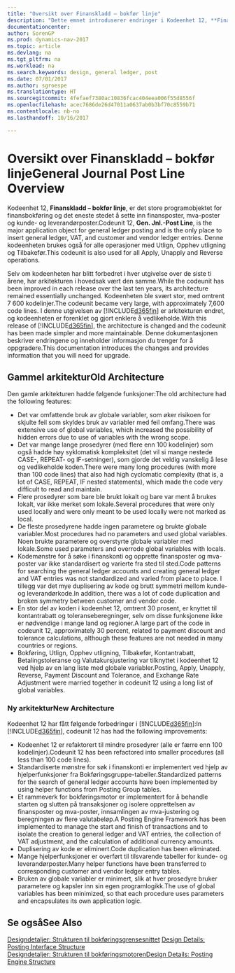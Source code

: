 ```yaml
---
title: "Oversikt over Finanskladd – bokfør linje"
description: "Dette emnet introduserer endringer i Kodeenhet 12, **Finanskladd - bokfør linje**, som er det store programobjektet for finansbokføring og det eneste stedet å sette inn finansposter, mva-poster og kunde- og leverandørposter."
documentationcenter: 
author: SorenGP
ms.prod: dynamics-nav-2017
ms.topic: article
ms.devlang: na
ms.tgt_pltfrm: na
ms.workload: na
ms.search.keywords: design, general ledger, post
ms.date: 07/01/2017
ms.author: sgroespe
ms.translationtype: HT
ms.sourcegitcommit: 4fefaef7380ac10836fcac404eea006f55d8556f
ms.openlocfilehash: acec7686de26d47011a0637ab0b3bf70c8559b71
ms.contentlocale: nb-no
ms.lasthandoff: 10/16/2017

---
```

# <a name="general-journal-post-line-overview"></a><span data-ttu-id="d753c-103">Oversikt over Finanskladd – bokfør linje</span><span class="sxs-lookup"><span data-stu-id="d753c-103">General Journal Post Line Overview</span></span>
<span data-ttu-id="d753c-104">Kodeenhet 12, **Finanskladd – bokfør linje**, er det store programobjektet for finansbokføring og det eneste stedet å sette inn finansposter, mva-poster og kunde- og leverandørposter.</span><span class="sxs-lookup"><span data-stu-id="d753c-104">Codeunit 12, **Gen. Jnl.-Post Line**, is the major application object for general ledger posting and is the only place to insert general ledger, VAT, and customer and vendor ledger entries.</span></span> <span data-ttu-id="d753c-105">Denne kodeenheten brukes også for alle operasjoner med Utlign, Opphev utligning og Tilbakefør.</span><span class="sxs-lookup"><span data-stu-id="d753c-105">This codeunit is also used for all Apply, Unapply and Reverse operations.</span></span>  
  
<span data-ttu-id="d753c-106">Selv om kodeenheten har blitt forbedret i hver utgivelse over de siste ti årene, har arkitekturen i hovedsak vært den samme.</span><span class="sxs-lookup"><span data-stu-id="d753c-106">While the codeunit has been improved in each release over the last ten years, its architecture remained essentially unchanged.</span></span> <span data-ttu-id="d753c-107">Kodeenheten ble svært stor, med omtrent 7 600 kodelinjer.</span><span class="sxs-lookup"><span data-stu-id="d753c-107">The codeunit became very large, with approximately 7,600 code lines.</span></span> <span data-ttu-id="d753c-108">I denne utgivelsen av [!INCLUDE[d365fin](includes/d365fin_md.md)] er arkitekturen endret, og kodeenheten er forenklet og gjort enklere å vedlikeholde.</span><span class="sxs-lookup"><span data-stu-id="d753c-108">With this release of [!INCLUDE[d365fin](includes/d365fin_md.md)], the architecture is changed and the codeunit has been made simpler and more maintainable.</span></span> <span data-ttu-id="d753c-109">Denne dokumentasjonen beskriver endringene og inneholder informasjon du trenger for å oppgradere.</span><span class="sxs-lookup"><span data-stu-id="d753c-109">This documentation introduces the changes and provides information that you will need for upgrade.</span></span>  
  
## <a name="old-architecture"></a><span data-ttu-id="d753c-110">Gammel arkitektur</span><span class="sxs-lookup"><span data-stu-id="d753c-110">Old Architecture</span></span>  
<span data-ttu-id="d753c-111">Den gamle arkitekturen hadde følgende funksjoner:</span><span class="sxs-lookup"><span data-stu-id="d753c-111">The old architecture had the following features:</span></span>  
  
* <span data-ttu-id="d753c-112">Det var omfattende bruk av globale variabler, som øker risikoen for skjulte feil som skyldes bruk av variabler med feil omfang.</span><span class="sxs-lookup"><span data-stu-id="d753c-112">There was extensive use of global variables, which increased the possibility of hidden errors due to use of variables with the wrong scope.</span></span>  
* <span data-ttu-id="d753c-113">Det var mange lange prosedyrer (med flere enn 100 kodelinjer) som også hadde høy syklomatisk kompleksitet (det vil si mange nestede CASE-, REPEAT- og IF-setninger), som gjorde det veldig vanskelig å lese og vedlikeholde koden.</span><span class="sxs-lookup"><span data-stu-id="d753c-113">There were many long procedures (with more than 100 code lines) that also had high cyclomatic complexity (that is, a lot of CASE, REPEAT, IF nested statements), which made the code very difficult to read and maintain.</span></span>  
* <span data-ttu-id="d753c-114">Flere prosedyrer som bare ble brukt lokalt og bare var ment å brukes lokalt, var ikke merket som lokale.</span><span class="sxs-lookup"><span data-stu-id="d753c-114">Several procedures that were only used locally and were only meant to be used locally were not marked as local.</span></span>  
* <span data-ttu-id="d753c-115">De fleste prosedyrene hadde ingen parametere og brukte globale variabler.</span><span class="sxs-lookup"><span data-stu-id="d753c-115">Most procedures had no parameters and used global variables.</span></span> <span data-ttu-id="d753c-116">Noen brukte parametere og overstyrte globale variabler med lokale.</span><span class="sxs-lookup"><span data-stu-id="d753c-116">Some used parameters and overrode global variables with locals.</span></span>  
* <span data-ttu-id="d753c-117">Kodemønstre for å søke i finanskonti og opprette finansposter og mva-poster var ikke standardisert og varierte fra sted til sted.</span><span class="sxs-lookup"><span data-stu-id="d753c-117">Code patterns for searching the general ledger accounts and creating general ledger and VAT entries was not standardized and varied from place to place.</span></span> <span data-ttu-id="d753c-118">I tillegg var det mye duplisering av kode og brutt symmetri mellom kunde- og leverandørkode.</span><span class="sxs-lookup"><span data-stu-id="d753c-118">In addition, there was a lot of code duplication and broken symmetry between customer and vendor code.</span></span>  
* <span data-ttu-id="d753c-119">En stor del av koden i kodeenhet 12, omtrent 30 prosent, er knyttet til kontantrabatt og toleranseberegninger, selv om disse funksjonene ikke er nødvendige i mange land og regioner.</span><span class="sxs-lookup"><span data-stu-id="d753c-119">A large part of the code in codeunit 12, approximately 30 percent, related to payment discount and tolerance calculations, although these features are not needed in many countries or regions.</span></span>  
* <span data-ttu-id="d753c-120">Bokføring, Utlign, Opphev utligning, Tilbakefør, Kontantrabatt, Betalingstoleranse og Valutakursjustering var tilknyttet i kodeenhet 12 ved hjelp av en lang liste med globale variabler.</span><span class="sxs-lookup"><span data-stu-id="d753c-120">Posting, Apply, Unapply, Reverse, Payment Discount and Tolerance, and Exchange Rate Adjustment were married together in codeunit 12 using a long list of global variables.</span></span>  
  
### <a name="new-architecture"></a><span data-ttu-id="d753c-121">Ny arkitektur</span><span class="sxs-lookup"><span data-stu-id="d753c-121">New Architecture</span></span>  
<span data-ttu-id="d753c-122">Kodeenhet 12 har fått følgende forbedringer i [!INCLUDE[d365fin](includes/d365fin_md.md)]:</span><span class="sxs-lookup"><span data-stu-id="d753c-122">In [!INCLUDE[d365fin](includes/d365fin_md.md)], codeunit 12 has had the following improvements:</span></span>  
  
* <span data-ttu-id="d753c-123">Kodeenhet 12 er refaktorert til mindre prosedyrer (alle er færre enn 100 kodelinjer).</span><span class="sxs-lookup"><span data-stu-id="d753c-123">Codeunit 12 has been refactored into smaller procedures (all less than 100 code lines).</span></span>  
* <span data-ttu-id="d753c-124">Standardiserte mønstre for søk i finanskonti er implementert ved hjelp av hjelperfunksjoner fra Bokføringsgruppe-tabeller.</span><span class="sxs-lookup"><span data-stu-id="d753c-124">Standardized patterns for the search of general ledger accounts have been implemented by using helper functions from Posting Group tables.</span></span>  
* <span data-ttu-id="d753c-125">Et rammeverk for bokføringsmotor er implementert for å behandle starten og slutten på transaksjoner og isolere opprettelsen av finansposter og mva-poster, innsamlingen av mva-justering og beregningen av flere valutabeløp.</span><span class="sxs-lookup"><span data-stu-id="d753c-125">A Posting Engine Framework has been implemented to manage the start and finish of transactions and to isolate the creation to general ledger and VAT entries, the collection of VAT adjustment, and the calculation of additional currency amounts.</span></span>  
* <span data-ttu-id="d753c-126">Duplisering av kode er eliminert.</span><span class="sxs-lookup"><span data-stu-id="d753c-126">Code duplication has been eliminated.</span></span>  
* <span data-ttu-id="d753c-127">Mange hjelperfunksjoner er overført til tilsvarende tabeller for kunde- og leverandørposter.</span><span class="sxs-lookup"><span data-stu-id="d753c-127">Many helper functions have been transferred to corresponding customer and vendor ledger entry tables.</span></span>  
* <span data-ttu-id="d753c-128">Bruken av globale variabler er minimert, slik at hver prosedyre bruker parametere og kapsler inn sin egen programlogikk.</span><span class="sxs-lookup"><span data-stu-id="d753c-128">The use of global variables has been minimized, so that each procedure uses parameters and encapsulates its own application logic.</span></span>  
  
## <a name="see-also"></a><span data-ttu-id="d753c-129">Se også</span><span class="sxs-lookup"><span data-stu-id="d753c-129">See Also</span></span>  
<span data-ttu-id="d753c-130">[Designdetaljer: Strukturen til bokføringsgrensesnittet](design-details-posting-interface-structure.md) </span><span class="sxs-lookup"><span data-stu-id="d753c-130">[Design Details: Posting Interface Structure](design-details-posting-interface-structure.md) </span></span>  
[<span data-ttu-id="d753c-131">Designdetaljer: Strukturen til bokføringsmotoren</span><span class="sxs-lookup"><span data-stu-id="d753c-131">Design Details: Posting Engine Structure</span></span>](design-details-posting-engine-structure.md)


